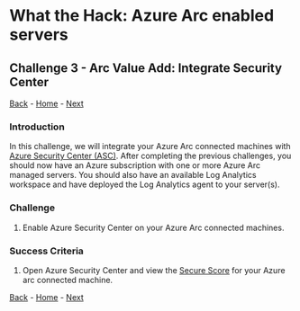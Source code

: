 # What the Hack: Azure Arc enabled servers 

## Challenge 3 - Arc Value Add: Integrate Security Center
[Back](challenge02.md) - [Home](../readme.md) - [Next](challenge04.md)

### Introduction

In this challenge, we will integrate your Azure Arc connected machines with [Azure Security Center (ASC)](https://docs.microsoft.com/en-us/azure/security-center/). After completing the previous challenges, you should now have an Azure subscription with one or more Azure Arc managed servers. You should also have an available Log Analytics workspace and have deployed the Log Analytics agent to your server(s). 

### Challenge

1. Enable Azure Security Center on your Azure Arc connected machines.

### Success Criteria

1. Open Azure Security Center and view the [Secure Score](https://docs.microsoft.com/en-us/azure/security-center/secure-score-security-controls) for your Azure arc connected machine.

[Back](challenge02.md) - [Home](../readme.md) - [Next](challenge04.md)